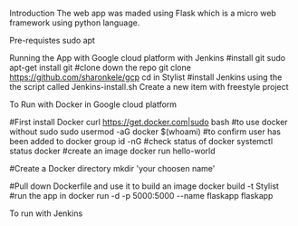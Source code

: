 Introduction
The web app was maded using Flask which is a micro web framework using python language. 

Pre-requistes
sudo apt


Running the App with Google cloud platform with Jenkins
#install git 
sudo apt-get install git
#clone down the repo
git clone https://github.com/sharonkele/gcp
cd in Stylist
#install Jenkins using the the script called Jenkins-install.sh
Create a new item with freestyle project








To Run with Docker in Google cloud platform 

#First install Docker
curl https://get.docker.com|sudo bash
#to use docker without sudo
sudo usermod -aG docker $(whoami)
#to confirm user has been added to docker group
id -nG
#check status of docker
systemctl status docker 
#create an image
docker run hello-world 

#Create a Docker directory
mkdir 'your choosen name'

#Pull down Dockerfile and use it to build an image 
docker build -t Stylist
#run the app in
docker run -d -p 5000:5000 --name flaskapp flaskapp 





To run with Jenkins
